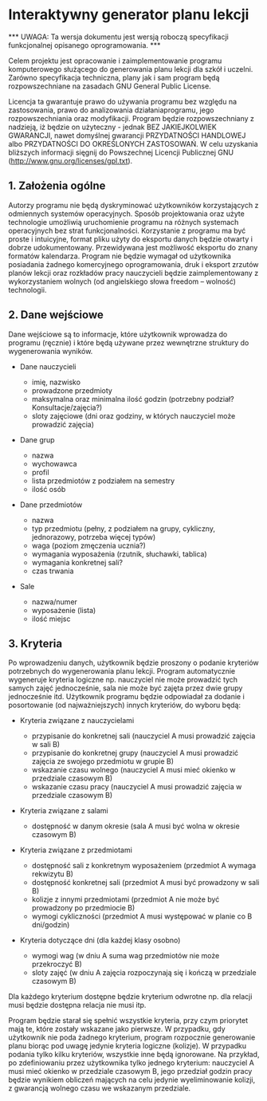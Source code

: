 Interaktywny generator planu lekcji
===================================

*** UWAGA: Ta wersja dokumentu jest wersją roboczą specyfikacji funkcjonalnej opisanego oprogramowania. ***

Celem projektu jest opracowanie i zaimplementowanie programu komputerowego służącego do generowania planu lekcji dla szkół i uczelni. Zarówno specyfikacja techniczna, plany jak i sam program będą rozpowszechniane na zasadach GNU General Public License.

Licencja ta gwarantuje prawo do używania programu bez względu na zastosowania, prawo do analizowania działaniaprogramu, jego rozpowszechniania oraz modyfikacji. Program będzie rozpowszechniany z nadzieją, iż będzie on użyteczny - jednak BEZ JAKIEJKOLWIEK GWARANCJI, nawet domyślnej gwarancji PRZYDATNOŚCI HANDLOWEJ albo PRZYDATNOŚCI DO OKREŚLONYCH ZASTOSOWAŃ. W celu uzyskania bliższych informacji sięgnij do Powszechnej Licencji Publicznej GNU
(http://www.gnu.org/licenses/gpl.txt).

## 1. Założenia ogólne

Autorzy programu nie będą dyskryminować użytkowników korzystających z odmiennych systemów operacyjnych. Sposób projektowania oraz użyte technologie umożliwią uruchomienie programu na różnych systemach operacyjnych bez strat funkcjonalności. Korzystanie z programu ma być proste i intuicyjne, format pliku użyty do eksportu danych będzie otwarty i dobrze udokumentowany. Przewidywana jest możliwość eksportu do znany formatów kalendarza. Program nie będzie wymagał od użytkownika posiadania żadnego komercyjnego oprogramowania, druk i eksport zrzutów planów lekcji oraz rozkładów pracy nauczycieli będzie zaimplementowany z wykorzystaniem wolnych (od angielskiego słowa freedom – wolność) technologii.

## 2. Dane wejściowe

Dane wejściowe są to informacje, które użytkownik wprowadza do programu (ręcznie) i które będą używane przez wewnętrzne struktury do wygenerowania wyników.

* Dane nauczycieli

	* imię, nazwisko
	* prowadzone przedmioty
	* maksymalna oraz minimalna ilość godzin (potrzebny podział? Konsultacje/zajęcia?)
	* sloty zajęciowe (dni oraz godziny, w których nauczyciel może prowadzić zajęcia)

* Dane grup

	* nazwa
	* wychowawca
	* profil
	* lista przedmiotów z podziałem na semestry
	* ilość osób

* Dane przedmiotów

	* nazwa
	* typ przedmiotu (pełny, z podziałem na grupy, cykliczny, jednorazowy, potrzeba więcej typów)
	* waga (poziom zmęczenia ucznia?)
	* wymagania wyposażenia (rzutnik, słuchawki, tablica)
	* wymagania konkretnej sali?
	* czas trwania

* Sale

	* nazwa/numer
	* wyposażenie (lista)
	* ilość miejsc

## 3. Kryteria

Po wprowadzeniu danych, użytkownik będzie proszony o podanie kryteriów potrzebnych do wygenerowania planu lekcji. Program automatycznie wygeneruje kryteria logiczne np. nauczyciel nie może prowadzić tych samych zajęć jednocześnie, sala nie może być zajęta przez dwie grupy jednocześnie itd. Użytkownik programu będzie odpowiadał za dodanie i posortowanie (od najważniejszych) innych kryteriów, do wyboru będą:

* Kryteria związane z nauczycielami

	* przypisanie do konkretnej sali (nauczyciel A musi prowadzić zajęcia w sali B)
	* przypisanie do konkretnej grupy (nauczyciel A musi prowadzić zajęcia ze swojego przedmiotu w grupie B)
	* wskazanie czasu wolnego (nauczyciel A musi mieć okienko w przedziale czasowym B)
	* wskazanie czasu pracy (nauczyciel A musi prowadzić zajęcia w przedziale czasowym B)

* Kryteria związane z salami
	* dostępność w danym okresie (sala A musi być wolna w okresie czasowym B)

* Kryteria związane z przedmiotami
	* dostępność sali z konkretnym wyposażeniem (przedmiot A wymaga rekwizytu B)
	* dostępność konkretnej sali (przedmiot A musi być prowadzony w sali B)
	* kolizje z innymi przedmiotami (przedmiot A nie może być prowadzony po przedmiocie B)
	* wymogi cykliczności (przedmiot A musi występować w planie co B dni/godzin)

* Kryteria dotyczące dni (dla każdej klasy osobno)
	* wymogi wag (w dniu A suma wag przedmiotów nie może przekroczyć B)
	* sloty zajęć (w dniu A zajęcia rozpoczynają się i kończą w przedziale czasowym B)

Dla każdego kryterium dostępne będzie kryterium odwrotne np. dla relacji musi będzie dostępna relacja nie musi itp.

Program będzie starał się spełnić wszystkie kryteria, przy czym priorytet mają te, które zostały wskazane jako pierwsze. W przypadku, gdy użytkownik nie poda żadnego kryterium, program rozpocznie generowanie planu biorąc pod uwagę jedynie kryteria logiczne (kolizje). W przypadku podania tylko kilku kryteriów, wszystkie inne będą ignorowane. Na przykład, po zdefiniowaniu przez użytkownika tylko jednego kryterium: nauczyciel A musi mieć okienko w przedziale czasowym B, jego przedział godzin pracy będzie wynikiem obliczeń mających na celu jedynie wyeliminowanie kolizji, z gwarancją wolnego czasu we wskazanym przedziale.
